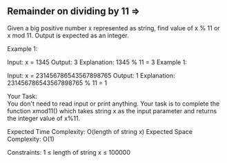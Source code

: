 Remainder on dividing by 11  =>
---------------------------


Given a big positive number x represented as string, find value of x % 11 or x mod 11. Output is expected as an integer.

Example 1:

Input: x = 1345
Output: 3
Explanation: 1345 % 11 = 3 
Example 1:

Input: x = 231456786543567898765
Output: 1
Explanation: 231456786543567898765 % 11 = 1

Your Task:  
You don't need to read input or print anything. Your task is to complete the function xmod11() which takes string x as the input parameter and returns the integer value of x%11.

Expected Time Complexity: O(length of string x)
Expected Space Complexity: O(1)

Constraints:
1 ≤ length of string x ≤ 100000
